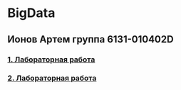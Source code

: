 # BigData

## Ионов Артем группа 6131-010402D

### [1. Лабораторная работа](https://github.com/sat4h/BigData/blob/7380e521c8fa54dd27f0a04f02de5cdb855d0114/LR1/BigDataIonovLR1.ipynb)

### [2. Лабораторная работа](https://github.com/sat4h/BigData/tree/7380e521c8fa54dd27f0a04f02de5cdb855d0114/LR2)
